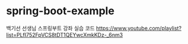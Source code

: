 # spring-boot-example

백기선 선생님 스프링부트 강좌 실습 코드
https://www.youtube.com/playlist?list=PLfI752FpVCS8tDT1QEYwcXmkKDz-_6nm3
